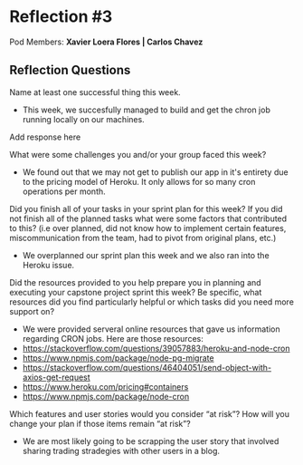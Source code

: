 # Reflection #3

Pod Members: **Xavier Loera Flores | Carlos Chavez**

## Reflection Questions
Name at least one successful thing this week.
- This week, we succesfully managed to build and get the chron job running locally on our machines. 

 Add response here

What were some challenges you and/or your group faced this week?

- We found out that we may not get to publish our app in it's entirety due to the pricing model of Heroku. It only allows for so many cron operations per month. 

Did you finish all of your tasks in your sprint plan for this week? If you did not finish all of the planned tasks what were some factors that contributed to this?  (i.e over planned, did not know how to implement certain features, miscommunication from the team, had to pivot from original plans, etc.)

- We overplanned our sprint plan this week and we also ran into the Heroku issue. 

Did the resources provided to you help prepare you in planning and executing your capstone project sprint this week? Be specific, what resources did you find particularly helpful or which tasks did you need more support on?

- We were provided serveral online resources that gave us information regarding CRON jobs. Here are those resources: 
- https://stackoverflow.com/questions/39057883/heroku-and-node-cron
- https://www.npmjs.com/package/node-pg-migrate
- https://stackoverflow.com/questions/46404051/send-object-with-axios-get-request
- https://www.heroku.com/pricing#containers
- https://www.npmjs.com/package/node-cron

Which features and user stories would you consider “at risk”? How will you change your plan if those items remain “at risk”?

- We are most likely going to be scrapping the user story that involved sharing trading stradegies with other users in a blog. 
